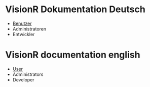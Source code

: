 <!-- TITLE: VisionR Wiki -->
<!-- SUBTITLE: Dokumentation der VisionR Module -->

# VisionR Dokumentation Deutsch
* [Benutzer](de-DE/user)
* Administratoren
* Entwickler

# VisionR documentation english
* [User](en-US/user)
* Administrators
* Developer